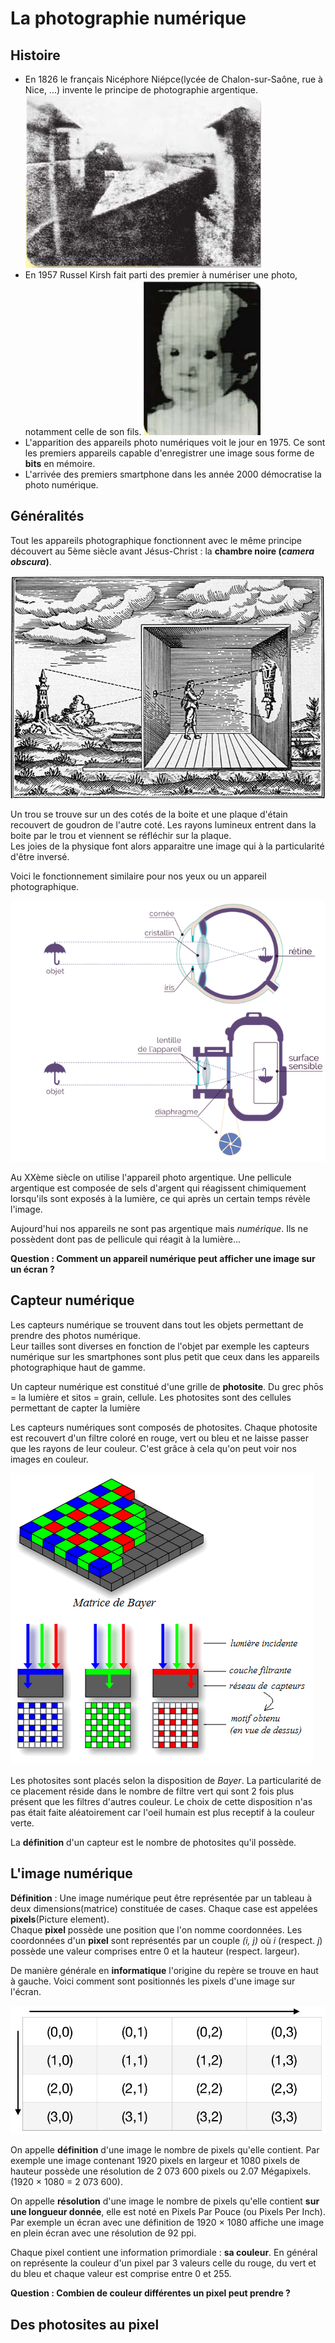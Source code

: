 # La photographie numérique  

## Histoire    

- En 1826 le français Nicéphore Niépce(lycée de Chalon-sur-Saône, rue à Nice, ...) invente le principe de photographie argentique.
![Première photographie](img/point_de_vue_du_gras.png)  
- En 1957 Russel Kirsh fait parti des premier à numériser une photo, notamment celle de son fils. 
![Première photo numérisée](img/walden.png)
- L'apparition des appareils photo numériques voit le jour en 1975. Ce sont les premiers appareils capable d'enregistrer une image sous forme de __bits__ en mémoire.   
- L'arrivée des premiers smartphone dans les année 2000 démocratise la photo numérique.
 

## Généralités 

Tout les appareils photographique fonctionnent avec le même principe découvert au 5ème siècle avant Jésus-Christ : la __chambre noire (_camera obscura_)__.  

![Store norske leksikon](img/camera_obscura.png)  

Un trou se trouve sur un des cotés de la boite et une plaque d'étain recouvert de goudron de l'autre coté. 
Les rayons lumineux entrent dans la boite par le trou et viennent se réfléchir sur la plaque.  
Les joies de la physique font alors apparaitre une image qui à la particularité d'être inversé. 


Voici le fonctionnement similaire pour nos yeux ou un appareil photographique. 

![Oeil et camera](img/oeil_et_camera.png)


Au XXème siècle on utilise l'appareil photo argentique. Une pellicule argentique est composée de sels d'argent qui réagissent chimiquement lorsqu'ils sont exposés à la lumière, ce qui après un certain temps révèle l'image.  

Aujourd'hui nos appareils ne sont pas argentique mais _numérique_. Ils ne possèdent dont pas de pellicule qui réagit à la lumière...

__Question : Comment un appareil numérique peut afficher une image sur un écran ?__


## Capteur numérique  

Les capteurs numérique se trouvent dans tout les objets permettant de prendre des photos numérique.  
Leur tailles sont diverses en fonction de l'objet par exemple les capteurs numérique sur les smartphones sont plus petit que ceux dans les appareils photographique haut de gamme. 

Un capteur numérique est constitué d'une grille de __photosite__. 
Du grec phōs = la lumière et sitos = grain, cellule. Les photosites sont des cellules permettant de capter la lumière 

Les capteurs numériques sont composés de photosites. Chaque photosite est recouvert d'un filtre coloré en rouge, vert ou bleu et ne laisse passer que les rayons de leur couleur. C'est grâce à cela qu'on peut voir nos images en couleur. 

![Matrice de Bayer](img/matrice_de_bayer.png)  


Les photosites sont placés selon la disposition de _Bayer_. 
La particularité de ce placement réside dans le nombre de filtre vert qui sont 2 fois plus présent que les filtres d'autres couleur. Le choix de cette disposition n'as pas était faite aléatoirement car l'oeil humain est plus receptif à la couleur verte. 

La __définition__ d'un capteur est le nombre de photosites qu'il possède. 



## L'image numérique   

__Définition__ : Une image numérique peut être représentée par un tableau à deux dimensions(matrice) constituée de cases. Chaque case est appelées __pixels__(Picture element).  
Chaque __pixel__ possède une position que l'on nomme coordonnées. 
Les coordonnées d'un __pixel__ sont représentés par un couple _(i, j)_ où _i_ (respect. _j_) possède une valeur comprises entre 0 et la hauteur (respect. largeur).  

De manière générale en __informatique__ l'origine du repère se trouve en haut à gauche. 
Voici comment sont positionnés les pixels d'une image sur l'écran. 

![](img/coordonnees_pixel.png)  

On appelle __définition__ d'une image le nombre de pixels qu'elle contient. Par exemple une image contenant 1920 pixels en largeur et 1080 pixels de hauteur possède une résolution de 2 073 600 pixels ou 2.07 Mégapixels. (1920 $\times$ 1080 = 2 073 600). 

On appelle __résolution__ d'une image le nombre de pixels qu'elle contient __sur une longueur donnée__, elle est noté en Pixels Par Pouce (ou Pixels Per Inch). Par exemple un écran avec une définition de 1920 $\times$ 1080 affiche une image en plein écran avec une résolution de 92 ppi. 

Chaque pixel contient une information primordiale : __sa couleur__. En général on représente la couleur d'un pixel par 3 valeurs celle du rouge, du vert et du bleu et chaque valeur est comprise entre 0 et 255.  

__Question : Combien de couleur différentes un pixel peut prendre ?__


## Des photosites au pixel